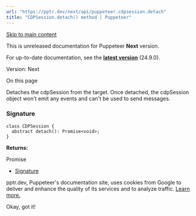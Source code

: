 ```yaml
---
url: "https://pptr.dev/next/api/puppeteer.cdpsession.detach"
title: "CDPSession.detach() method | Puppeteer"
---
```


[Skip to main content](https://pptr.dev/next/api/puppeteer.cdpsession.detach#__docusaurus_skipToContent_fallback)

This is unreleased documentation for Puppeteer **Next** version.

For up-to-date documentation, see the **[latest version](https://pptr.dev/api/puppeteer.cdpsession.detach)** (24.9.0).

Version: Next

On this page

Detaches the cdpSession from the target. Once detached, the cdpSession object won't emit any events and can't be used to send messages.

### Signature [​](https://pptr.dev/next/api/puppeteer.cdpsession.detach\#signature "Direct link to Signature")

```codeBlockLines_RjmQ
class CDPSession {
  abstract detach(): Promise<void>;
}

```

**Returns:**

Promise<void>

- [Signature](https://pptr.dev/next/api/puppeteer.cdpsession.detach#signature)

pptr.dev, Puppeteer's documentation site, uses cookies from Google to deliver and enhance the quality of its services and to analyze traffic. [Learn more.](https://policies.google.com/technologies/cookies)

Okay, got it!